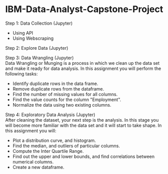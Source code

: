 # IBM-Data-Analyst-Capstone-Project
Step 1: Data Collection (Jupyter)
  - Using API
  - Using Webscraping

Step 2: Explore Data (Jupyter)

Step 3: Data Wrangling (Jupyter)<br>
Data Wrangling or Munging is a process in which we clean up the data set and make it ready for data analysis. In this assignment you will perform the following tasks:
  - Identify duplicate rows in the data frame.
  - Remove duplicate rows from the dataframe.
  - Find the number of missing values for all columns.
  - Find the value counts for the column "Employment".
  - Normalize the data using two existing columns.  

Step 4: Exploratory Data Analysis (Jupyter)<br>
After cleaning the dataset, your next step is the analysis. In this stage you will become more familiar with the data set and it will start to take shape. In this assignment you will:
  - Plot a distribution curve, and histogram.
  - Find the median, and outliers of particular columns.
  - Compute the Inter Quartile Range.
  - Find out the upper and lower bounds, and find correlations between numerical columns.
  - Create a new dataframe.
